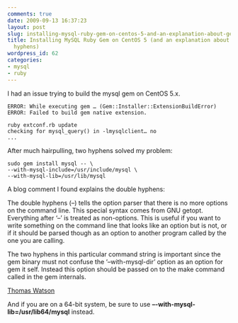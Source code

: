 ```yaml
---
comments: true
date: 2009-09-13 16:37:23
layout: post
slug: installing-mysql-ruby-gem-on-centos-5-and-an-explanation-about-getopt-double-hyphens
title: Installing MySQL Ruby Gem on CentOS 5 (and an explanation about getopt's double
  hyphens)
wordpress_id: 62
categories:
- mysql
- ruby
---
```


I had an issue trying to build the mysql gem on CentOS 5.x. 


    
    
    ERROR: While executing gem … (Gem::Installer::ExtensionBuildError)
    ERROR: Failed to build gem native extension.
    
    ruby extconf.rb update
    checking for mysql_query() in -lmysqlclient… no
    ...
    



After much hairpulling, two hyphens solved my problem:


    
    
    sudo gem install mysql -- \
    --with-mysql-include=/usr/include/mysql \
    --with-mysql-lib=/usr/lib/mysql
    



A blog comment I found explains the double hyphens:



> 
The double hyphens (–) tells the option parser that there is no more options on the command line. This special syntax comes from GNU getopt. Everything after ‘–’ is treated as non-options. This is useful if you want to write something on the command line that looks like an option but is not, or if it should be parsed though as an option to another program called by the one you are calling.

The two hyphens in this particular command string is important since the gem binary must not confuse the ‘–with-mysql-dir’ option as an option for gem it self. Instead this option should be passed on to the make command called in the gem internals.

[Thomas Watson](http://justaddwater.dk/)




And if you are on a 64-bit system, be sure to use **–-with-mysql-lib=/usr/lib64/mysql** instead.
